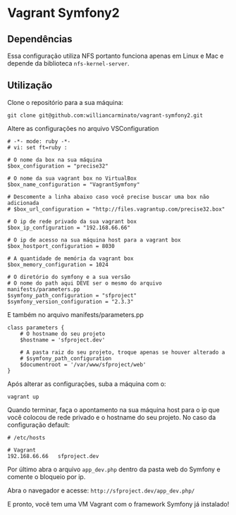 Vagrant Symfony2
================

## Dependências

Essa configuração utiliza NFS portanto funciona apenas em Linux e Mac e depende da biblioteca `nfs-kernel-server`.

## Utilização

Clone o repositório para a sua máquina:

`git clone git@github.com:williancarminato/vagrant-symfony2.git`

Altere as configurações no arquivo VSConfiguration

```
# -*- mode: ruby -*-
# vi: set ft=ruby :

# O nome da box na sua máquina
$box_configuration = "precise32"

# O nome da sua vagrant box no VirtualBox
$box_name_configuration = "VagrantSymfony"

# Descomente a linha abaixo caso você precise buscar uma box não adicionada
# $box_url_configuration = "http://files.vagrantup.com/precise32.box"

# O ip de rede privado da sua vagrant box
$box_ip_configuration = "192.168.66.66"

# O ip de acesso na sua máquina host para a vagrant box
$box_hostport_configuration = 8030

# A quantidade de memória da vagrant box
$box_memory_configuration = 1024

# O diretório do symfony e a sua versão
# O nome do path aqui DEVE ser o mesmo do arquivo manifests/parameters.pp
$symfony_path_configuration = "sfproject"
$symfony_version_configuration = "2.3.3"
```

E também no arquivo manifests/parameters.pp

```
class parameters {
    # O hostname do seu projeto
    $hostname = 'sfproject.dev'

    # A pasta raiz do seu projeto, troque apenas se houver alterado a
    # $symfony_path_configuration
    $documentroot = '/var/www/sfproject/web'
}
```

Após alterar as configurações, suba a máquina com o:

`vagrant up`

Quando terminar, faça o apontamento na sua máquina host para o ip que você colocou de rede privado e o hostname do seu projeto. No caso da configuração default:

```
# /etc/hosts

# Vagrant
192.168.66.66   sfproject.dev
```

Por último abra o arquivo `app_dev.php` dentro da pasta web do Symfony e comente o bloqueio por ip.

Abra o navegador e acesse: `http://sfproject.dev/app_dev.php/`

E pronto, você tem uma VM Vagrant com o framework Symfony já instalado!
